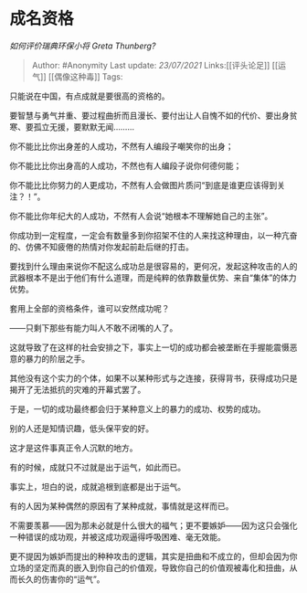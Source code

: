 # 成名资格
*如何评价瑞典环保小将 Greta Thunberg?*

> Author: #Anonymity
> Last update: *23/07/2021*
> Links:[[评头论足]] [[运气]] [[偶像这种毒]]
> Tags:

只能说在中国，有点成就是要很高的资格的。

要智慧与勇气并重、要过程曲折而且漫长、要付出让人自愧不如的代价、要出身贫寒、要孤立无援，要默默无闻………

你不能比比你出身差的人成功，不然有人编段子嘲笑你的出身；

你不能比比你出身高的人成功，不然也有人编段子说你何德何能；

你不能比比你努力的人更成功，不然有人会做图片质问“到底是谁更应该得到关注？！”。

你不能比你年纪大的人成功，不然有人会说“她根本不理解她自己的主张”。

你成功到一定程度，一定会有数量多到你招架不住的人来找这种理由，以一种亢奋的、仿佛不知疲倦的热情对你发起前赴后继的打击。

要找到什么理由来说你不配这么成功总是很容易的，更何况，发起这种攻击的人的武器根本不是出于他们有什么道理，而是纯粹的依靠数量优势、来自“集体”的体力优势。

套用上全部的资格条件，谁可以安然成功呢？

——只剩下那些有能力叫人不敢不闭嘴的人了。

这就导致了在这样的社会安排之下，事实上一切的成功都会被垄断在手握能震慑恶意的暴力的阶层之手。

其他没有这个实力的个体，如果不以某种形式与之连接，获得背书，获得成功只是揭开了无法抵抗的灾难的开幕式罢了。

于是，一切的成功最终都会归于某种意义上的暴力的成功、权势的成功。

别的人还是知情识趣，低头保平安的好。

这才是这件事真正令人沉默的地方。

有的时候，成就只不过就是出于运气，如此而已。

事实上，坦白的说，成就追根到底都是出于运气。

有的人因为某种偶然的原因有了某种成就，事情就是这样而已。

不需要羡慕——因为那未必就是什么很大的福气；更不要嫉妒——因为这只会强化一种错误的成功观，并被这成功观逼得呼吸困难、毫无效能。

更不提因为嫉妒而提出的种种攻击的逻辑，其实是扭曲和不成立的，但却会因为你立场的坚定而真的嵌入到你自己的价值观，导致你自己的价值观被毒化和扭曲，从而长久的伤害你的“运气”。
